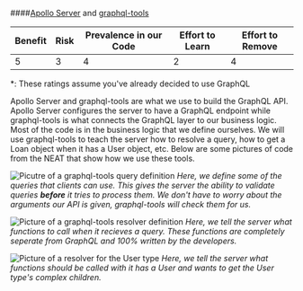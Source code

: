 ####[Apollo Server](https://www.apollographql.com/docs/apollo-server/) and [graphql-tools](https://www.apollographql.com/docs/graphql-tools/)

| Benefit | Risk | Prevalence in our Code | Effort to Learn | Effort to Remove |
| ------- | ---- | ---------------------- | --------------- | ---------------- |
| 5       | 3    | 4                      | 2               | 4                |

\*: These ratings assume you've already decided to use GraphQL

Apollo Server and graphql-tools are what we use to build the GraphQL API. Apollo Server configures the server to have a GraphQL endpoint while graphql-tools is what connects the GraphQL layer to our business logic. Most of the code is in the business logic that we define ourselves. We will use graphql-tools to teach the server how to resolve a query, how to get a Loan object when it has a User object, etc. Below are some pictures of code from the NEAT that show how we use these tools.

![Picutre of a graphql-tools query definition]()
_Here, we define some of the queries that clients can use. This gives the server the ability to validate queries **before** it tries to process them. We don't have to worry about the arguments our API is given, graphql-tools will check them for us._

![Picture of a graphql-tools resolver definition]()
_Here, we tell the server what functions to call when it recieves a query. These functions are completely seperate from GraphQL and 100% written by the developers._

![Picture of a resolver for the User type]()
_Here, we tell the server what functions should be called with it has a User and wants to get the User type's complex children._
